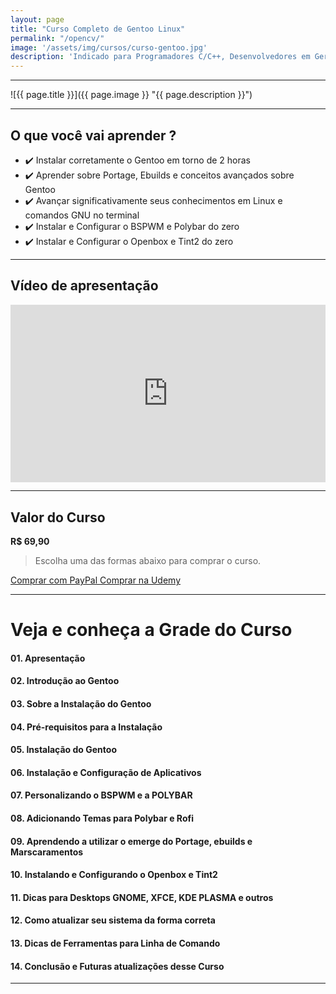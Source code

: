 ```yaml
---
layout: page
title: "Curso Completo de Gentoo Linux"
permalink: "/opencv/"
image: '/assets/img/cursos/curso-gentoo.jpg'
description: 'Indicado para Programadores C/C++, Desenvolvedores em Geral e Amantes do GNU/Linux!'
---
```


---

![{{ page.title }}]({{ page.image }} "{{ page.description }}")

---

## O que você vai aprender ? 
+ ✔️  Instalar corretamente o Gentoo em torno de 2 horas
+ ✔️  Aprender sobre Portage, Ebuilds e conceitos avançados sobre Gentoo
+ ✔️  Avançar significativamente seus conhecimentos em Linux e comandos GNU no terminal
+ ✔️  Instalar e Configurar o BSPWM e Polybar do zero
+ ✔️  Instalar e Configurar o Openbox e Tint2 do zero


---

## Vídeo de apresentação

<div style="padding:56.25% 0 0 0;position:relative;"><iframe src="https://player.vimeo.com/video/788080553?h=a756f7a6c4&amp;badge=0&amp;autopause=0&amp;player_id=0&amp;app_id=58479" frameborder="0" allow="autoplay; fullscreen; picture-in-picture" allowfullscreen style="position:absolute;top:0;left:0;width:100%;height:100%;" title="Curso Completo de Gentoo Linux"></iframe></div><script src="https://player.vimeo.com/api/player.js"></script>

---

## Valor do Curso
**R$ 69,90**
> Escolha uma das formas abaixo para comprar o curso.

<a href="https://cutt.ly/GentooPay" class="btn btn-lg btn-info btn-block my-2 py-3">
  <i class="fab fa-paypal"></i> Comprar com PayPal
</a>

<a href="https://www.udemy.com/course/curso-completo-de-gentoo-linux" class="btn btn-lg btn-danger btn-block my-2 py-3" aria-disabled="true">
  <i class="fas fa-graduation-cap"></i> Comprar na Udemy
</a>

---

# Veja e conheça a Grade do Curso
#### 01. Apresentação
#### 02. Introdução ao Gentoo
#### 03. Sobre a Instalação do Gentoo
#### 04. Pré-requisitos para a Instalação
#### 05. Instalação do Gentoo
#### 06. Instalação e Configuração de Aplicativos
#### 07. Personalizando o BSPWM e a POLYBAR
#### 08. Adicionando Temas para Polybar e Rofi
#### 09. Aprendendo a utilizar o emerge do Portage, ebuilds e Marscaramentos
#### 10. Instalando e Configurando o Openbox e Tint2
#### 11. Dicas para Desktops GNOME, XFCE, KDE PLASMA e outros
#### 12. Como atualizar seu sistema da forma correta
#### 13. Dicas de Ferramentas para Linha de Comando
#### 14. Conclusão e Futuras atualizações desse Curso

---

